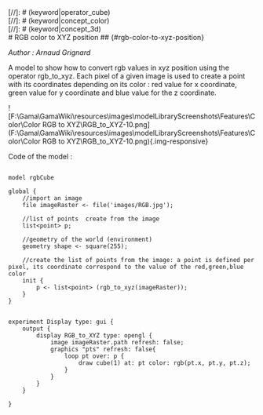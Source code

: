 [//]: # (keyword|operator_rgb_to_xyz)
<div class='gama-keyword-style' id ='155_0_455_operator-rgb-to-xyz'></div>
[//]: # (keyword|operator_cube)
<div class='gama-keyword-style' id ='155_1_249_operator-cube'></div>
[//]: # (keyword|concept_color)
<div class='gama-keyword-style' id ='155_2_19_concept-color'></div>
[//]: # (keyword|concept_3d)
<div class='gama-keyword-style' id ='155_3_1_concept-3d'></div>
# RGB color to XYZ position ## {#rgb-color-to-xyz-position}


_Author :  Arnaud Grignard_

A model to show how to convert rgb values in xyz position using the operator rgb_to_xyz. Each pixel of a given image is used to create a point with its coordinates depending on its color : red value for x coordinate, green value for y coordinate and blue value for the z coordinate.


![F:\Gama\GamaWiki\resources\images\modelLibraryScreenshots\Features\Color\Color RGB to XYZ\RGB_to_XYZ-10.png](F:\Gama\GamaWiki\resources\images\modelLibraryScreenshots\Features\Color\Color RGB to XYZ\RGB_to_XYZ-10.png){.img-responsive}

Code of the model : 

```

model rgbCube

global {
	//import an image
	file imageRaster <- file('images/RGB.jpg');
	
	//list of points  create from the image 
	list<point> p;
	
	//geometry of the world (environment)
	geometry shape <- square(255);
	
	//create the list of points from the image: a point is defined per pixel, its coordinate correspond to the value of the red,green,blue color
	init {
		p <- list<point> (rgb_to_xyz(imageRaster));
	}
}


experiment Display type: gui {
	output {
		display RGB_to_XYZ type: opengl { 
			image imageRaster.path refresh: false;
			graphics "pts" refresh: false{
				loop pt over: p {
					draw cube(1) at: pt color: rgb(pt.x, pt.y, pt.z);
				}
			}
		}
	}

}
```
